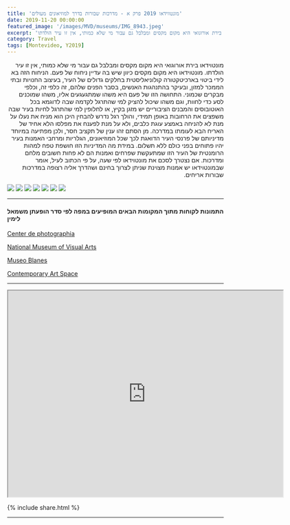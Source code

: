 ```yaml
---
title: 'מונטווידאו 2019 פרק א - מדרכות שבורות בדרך למוזיאונים מעולים'
date: 2019-11-20 00:00:00
featured_image: '/images/MVD/museums/IMG_8943.jpeg'
excerpt: 'מונטוידאו בירת אורוגואי היא מקום מקסים ומבלבל גם עבור מי שלא כמותי, אין זו עיר הולדתו' 
category: Travel
tags: [Montevideo, Y2019]
---
```


<p dir="rtl"> 
מונטוידאו בירת אורוגואי היא מקום מקסים ומבלבל גם עבור מי שלא כמותי, אין זו עיר הולדתו. מונטוידאו היא מקום מקסים כיוון שיש בה עדיין ניחוח של פעם. הניחוח הזה בא לידי ביטוי בארכיטקטורה קולוניאליסטית בחלקים גדולים של העיר, בעיצוב החנויות ובתי הממכר למזון, ובעיקר בהתנהגות האנשים, בסבר הפנים שלהם, זה כלפי זה, וכלפי מבקרים שכמוני. התחושה הזו של פעם היא משהו שמתגעגעים אליו, משהו שמוכנים לסע כדי לחוות, וגם משהו שיכול להציק למי שהתרגל לקדמה שבה לדוגמא בכל האוטובוסים והמבנים הציבוריים יש מזגן בקיץ, או לחלופין למי שהתרגל לחיות בעיר שבה משפצים את הרחובות באופן תמידי, והולך רגל נדרש להבחין היכן הוא מניח את נעלו על מנת לא להניחה באמצע עוגת כלבים, ולא על מנת לפענח את מפלסו הלא אחיד של האריח הבא לעומתו במדרכה. מן הסתם זהו ענין של תקציב חסר, ולכן מפתיעה במיוחד מדיניותם של פרנסי העיר הדואגת לכך שכל המוזיאונים, הגלריות ומרחבי האמנות בעיר יהיו פתוחים בפני כולם ללא תשלום. במידת מה המדיניות הזו חושפת טפח למהות הרומנטית של העיר הזו שמתעקשת שפרחים ואמנות הם לא פחות חשובים מלחם ומדרכות. אם נצטרך לסכם את מונטוידאו לפי שעה, על פי הכתוב לעיל, אומר שבמונטוידאו יש אמנות מצוינת שניתן לצרוך בחינם ושהדרך אליה רצופה במדרכות שבורות אריחים.
</p>




<div class="gallery" data-columns="3">
	<img src="/images/MVD/museums/IMG_9082.jpeg">
	<img src="/images/MVD/museums/IMG_8943.jpeg">
	<img src="/images/MVD/museums/IMG_9032.jpeg">
	<img src="/images/MVD/museums/IMG_9318.jpeg">
	<img src="/images/MVD/museums/IMG_9328.jpeg">
	<img src="/images/MVD/museums/IMG_9363.jpeg">
	<img src="/images/MVD/museums/IMG_9422.jpeg">
	
</div>

---

#### התמונות לקוחות מתוך המקומות הבאים המופיעים במפה לפי סדר הופעתן משמאל לימין

[Center de photographia](http://cdf.montevideo.gub.uy)

[National Museum of Visual Arts](http://mnav.gub.uy/cms.php)

[Museo Blanes](http://blanes.montevideo.gub.uy)

[Contemporary Art Space](http://www.eac.gub.uy)

---

<iframe src="https://www.google.com/maps/d/embed?mid=11rgdX78gA9s3MDpv1UHAaUUsnS5inF73" width="640" height="480"></iframe>

<br>

{% include share.html %} 

---